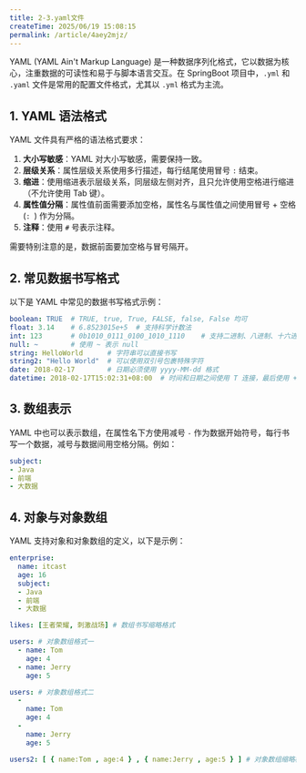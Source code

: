 ```yaml
---
title: 2-3.yaml文件
createTime: 2025/06/19 15:08:15
permalink: /article/4aey2mjz/
---
```

YAML (YAML Ain't Markup Language) 是一种数据序列化格式，它以数据为核心，注重数据的可读性和易于与脚本语言交互。在 SpringBoot 项目中，`.yml` 和 `.yaml` 文件是常用的配置文件格式，尤其以 `.yml` 格式为主流。

## 1. YAML 语法格式

YAML 文件具有严格的语法格式要求：

1.  **大小写敏感**：YAML 对大小写敏感，需要保持一致。
2.  **层级关系**：属性层级关系使用多行描述，每行结尾使用冒号 `:` 结束。
3.  **缩进**：使用缩进表示层级关系，同层级左侧对齐，且只允许使用空格进行缩进（不允许使用 Tab 键）。
4.  **属性值分隔**：属性值前面需要添加空格，属性名与属性值之间使用冒号 + 空格 (`: `) 作为分隔。
5.  **注释**：使用 `#` 号表示注释。

需要特别注意的是，数据前面要加空格与冒号隔开。

## 2. 常见数据书写格式

以下是 YAML 中常见的数据书写格式示例：

```YAML
boolean: TRUE  # TRUE, true, True, FALSE, false, False 均可
float: 3.14    # 6.8523015e+5  # 支持科学计数法
int: 123       # 0b1010_0111_0100_1010_1110    # 支持二进制、八进制、十六进制
null: ~        # 使用 ~ 表示 null
string: HelloWorld      # 字符串可以直接书写
string2: "Hello World"  # 可以使用双引号包裹特殊字符
date: 2018-02-17        # 日期必须使用 yyyy-MM-dd 格式
datetime: 2018-02-17T15:02:31+08:00  # 时间和日期之间使用 T 连接，最后使用 + 代表时区
```

## 3. 数组表示

YAML 中也可以表示数组，在属性名下方使用减号 `-` 作为数据开始符号，每行书写一个数据，减号与数据间用空格分隔。例如：

```YAML
subject:
- Java
- 前端
- 大数据
```

## 4. 对象与对象数组

YAML 支持对象和对象数组的定义，以下是示例：

```YAML
enterprise:
  name: itcast
  age: 16
  subject:
  - Java
  - 前端
  - 大数据

likes: [王者荣耀, 刺激战场] # 数组书写缩略格式

users: # 对象数组格式一
  - name: Tom
    age: 4
  - name: Jerry
    age: 5

users: # 对象数组格式二
  -
    name: Tom
    age: 4
  -
    name: Jerry
    age: 5

users2: [ { name:Tom , age:4 } , { name:Jerry , age:5 } ] # 对象数组缩略格式
```

